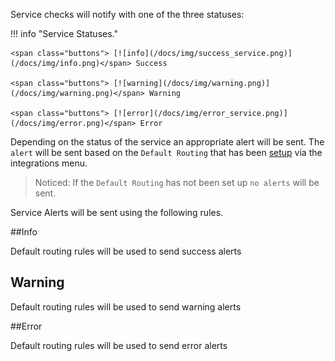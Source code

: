 
Service checks will notify with one of the three statuses:

!!! info "Service Statuses."

    <span class="buttons"> [![info](/docs/img/success_service.png)](/docs/img/info.png)</span> Success

    <span class="buttons"> [![warning](/docs/img/warning.png)](/docs/img/warning.png)</span> Warning  

    <span class="buttons"> [![error](/docs/img/error_service.png)](/docs/img/error.png)</span> Error



Depending on the status of the service an appropriate alert will be sent.
The ```alert``` will be sent based on the ``` Default Routing ``` that has been [setup][1] via the integrations menu.

[1]: /how-to/default-routing/
   
> Noticed: If the ``` Default Routing ``` has not been set up ``` no alerts ``` will be sent.

Service Alerts will be sent using the following rules.

##Info

Default routing rules will be used to send <span class="myinfo"> success </span> alerts

## Warning

Default routing rules will be used to send  <span class="warning"> warning </span> alerts

##Error

Default routing rules will be used to send <span class="error"> error </span> alerts

